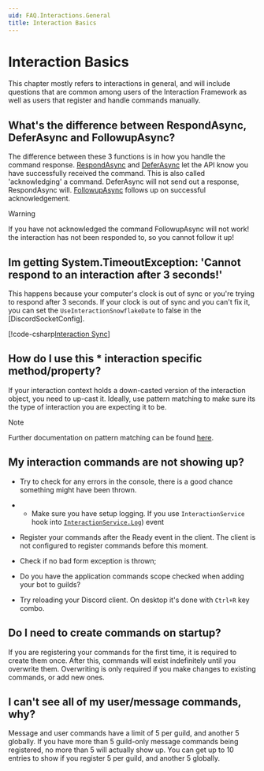 ```yaml
---
uid: FAQ.Interactions.General
title: Interaction Basics
---
```


# Interaction Basics

This chapter mostly refers to interactions in general,
and will include questions that are common among users of the Interaction Framework
as well as users that register and handle commands manually.

## What's the difference between RespondAsync, DeferAsync and FollowupAsync?

The difference between these 3 functions is in how you handle the command response.
[RespondAsync] and
[DeferAsync] let the API know you have successfully received the command. This is also called 'acknowledging' a command.
DeferAsync will not send out a response, RespondAsync will.
[FollowupAsync] follows up on successful acknowledgement.

> [!WARNING]
> If you have not acknowledged the command FollowupAsync will not work! the interaction has not been responded to, so you cannot follow it up!

[RespondAsync]: xref:Discord.IDiscordInteraction
[DeferAsync]: xref:Discord.IDiscordInteraction
[FollowUpAsync]: xref:Discord.IDiscordInteraction

## Im getting System.TimeoutException: 'Cannot respond to an interaction after 3 seconds!'

This happens because your computer's clock is out of sync or you're trying to respond after 3 seconds.
If your clock is out of sync and you can't fix it, you can set the `UseInteractionSnowflakeDate` to false in the [DiscordSocketConfig].

[!code-csharp[Interaction Sync](samples/interactionsyncing.cs)]

[DiscordClientConfig]: xref:Discord.WebSocket.DiscordSocketConfig

## How do I use this * interaction specific method/property?

If your interaction context holds a down-casted version of the interaction object, you need to up-cast it.
Ideally, use pattern matching to make sure its the type of interaction you are expecting it to be.

> [!NOTE]
> Further documentation on pattern matching can be found [here](xref:Guides.Entities.Casting).

## My interaction commands are not showing up?

- Try to check for any errors in the console, there is a good chance something might have been thrown.
- - Make sure you have setup logging. If you use `InteractionService` hook into [`InteractionService.Log`]) event

- Register your commands after the Ready event in the client. The client is not configured to register commands before this moment.

- Check if no bad form exception is thrown;

- Do you have the application commands scope checked when adding your bot to guilds?

- Try reloading your Discord client. On desktop it's done with `Ctrl+R` key combo.

## Do I need to create commands on startup?

If you are registering your commands for the first time, it is required to create them once.
After this, commands will exist indefinitely until you overwrite them.
Overwriting is only required if you make changes to existing commands, or add new ones.

## I can't see all of my user/message commands, why?

Message and user commands have a limit of 5 per guild, and another 5 globally.
If you have more than 5 guild-only message commands being registered, no more than 5 will actually show up.
You can get up to 10 entries to show if you register 5 per guild, and another 5 globally.


[`InteractionService.Log`]: xref:Discord.Interactions.InteractionService.Log
